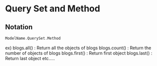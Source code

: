 # Query Set and Method

## Notation
```c
ModelName.QuerySet.Method
```

ex)  blogs.all()      : Return all the objects of blogs
     blogs.count() : Return the number of objects of blogs
     blogs.first()    : Return first object
     blogs.last()    : Return last object
     etc.....